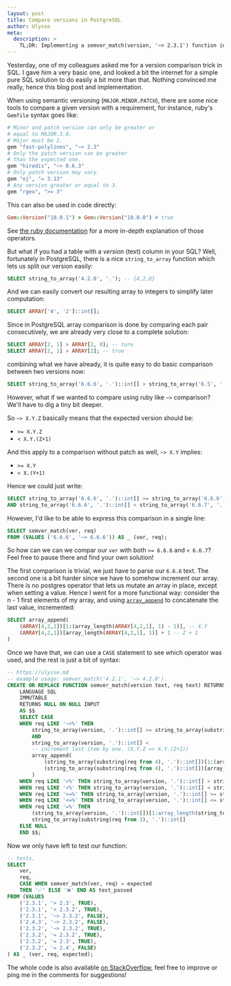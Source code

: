 ```yaml
---
layout: post
title: Compare versions in PostgreSQL
author: Ulysse
meta:
  description: >
    TL;DR: Implementing a semver_match(version, '~> 2.3.1') function in SQL.
---
```


Yesterday, one of my colleagues asked me for a version comparison trick in SQL.
I gave him a very basic one, and looked a bit the internet for a simple pure
SQL solution to do easily a bit more than that. Nothing convinced me really,
hence this blog post and implementation.

When using semantic versioning (`MAJOR.MINOR.PATCH`), there are some nice tools
to compare a given version with a requirement, for instance, ruby's `Gemfile`
syntax goes like:

```ruby
# Minor and patch version can only be greater or
# equal to MAJOR.3.0.
# Major must be 2.
gem "fast-polylines", "~> 2.3"
# Only the patch version can be greater
# than the expected one.
gem "hiredis", "~> 0.6.3"
# Only patch version may vary.
gem "oj", "= 3.13"
# Any version greater or equal to 3.
gem "rgeo", ">= 3"
```

This can also be used in code directly:

```ruby
Gem::Version("10.0.1") > Gem::Version("10.0.0") # true
```

See [the ruby documentation](https://ruby-doc.org/stdlib-2.4.0/libdoc/rubygems/rdoc/Gem/Version.html) for a more in-depth explanation of those operators.

But what if you had a table with a _version_ (text) column in your SQL? Well,
fortunately in PostgreSQL, there is a nice `string_to_array` function which lets
us split our version easily:

```sql
SELECT string_to_array('4.2.0', '.'); -- {4,2,0}
```

And we can easily convert our resulting array to integers to simplify later
computation:

```sql
SELECT ARRAY['4', '2']::int[];
```

Since in PostgreSQL array comparison is done by comparing each pair consecutively, we are already very close to a complete solution:

```sql
SELECT ARRAY[2, 1] > ARRAY[2, 0]; -- ture
SELECT ARRAY[2, 1] > ARRAY[2]; -- true
```

combining what we have already, it is quite easy to do basic comparison between
two versions now:

```sql
SELECT string_to_array('6.6.6', '.')::int[] > string_to_array('6.5', '.')::int[]
```

However, what if we wanted to compare using ruby like `~>` comparison? We'll have
to dig a tiny bit deeper.

So `~> X.Y.Z` basically means that the expected version should be:
- `>= X.Y.Z`
- `< X.Y.(Z+1)`

And this apply to a comparison without patch as well, `~> X.Y` implies:
- `>= X.Y`
- `< X.(Y+1)`

Hence we could just write:

```sql
SELECT string_to_array('6.6.6', '.')::int[] >= string_to_array('6.6.6', '.')::int[]
AND string_to_array('6.6.6', '.')::int[] < string_to_array('6.6.7', '.')::int[]
```

However, I'd like to be able to express this comparison in a single line:

```sql
SELECT semver_match(ver, req)
FROM (VALUES ('6.6.6', '~> 6.6.6')) AS _ (ver, req);
```

So how can we can we compar our `ver` with both `>= 6.6.6` and `< 6.6.7`? Feel
free to pause there and find your own solution!

The first comparison is trivial, we just have to parse our `6.6.6` text. The
second one is a bit harder since we have to somehow increment our array. There is no postgres operator that lets us mutate an array in place, except when
setting a value. Hence I went for a more functional way: consider the n - 1
first elements of my array, and using [`array_append`](https://www.postgresql.org/docs/14/functions-array.html)
to concatenate the last value, incremented:

```sql
SELECT array_append(
	(ARRAY[4,2,1])[1:(array_length(ARRAY[4,2,1], 1) - 1)], -- X.Y
	(ARRAY[4,2,1])[array_length(ARRAY[4,2,1], 1)] + 1 -- Z + 1
)
```

Once we have that, we can use a `CASE` statement to see which operator was
used, and the rest is just a bit of syntax:

```sql
-- https://ulysse.md
-- example usage: semver_match('4.2.1', '~> 4.2.0').
CREATE OR REPLACE FUNCTION semver_match(version text, req text) RETURNS boolean
    LANGUAGE SQL
    IMMUTABLE
    RETURNS NULL ON NULL INPUT
    AS $$
    SELECT CASE
    WHEN req LIKE '~>%' THEN
		string_to_array(version, '.')::int[] >= string_to_array(substring(req from 4), '.')::int[]
		AND
		string_to_array(version, '.')::int[] <
		-- increment last item by one. (X.Y.Z => X.Y.(Z+1))
		array_append(
			(string_to_array(substring(req from 4), '.')::int[])[1:(array_length(string_to_array(req, '.'), 1) - 1)], -- X.Y
			(string_to_array(substring(req from 4), '.')::int[])[array_length(string_to_array(req, '.'), 1)] + 1 -- Z + 1
		)
    WHEN req LIKE '>%' THEN string_to_array(version, '.')::int[] > string_to_array(substring(req from 3), '.')::int[]
    WHEN req LIKE '<%' THEN string_to_array(version, '.')::int[] < string_to_array(substring(req from 3), '.')::int[]
    WHEN req LIKE '>=%' THEN string_to_array(version, '.')::int[] >= string_to_array(substring(req from 4), '.')::int[]
    WHEN req LIKE '<=%' THEN string_to_array(version, '.')::int[] <= string_to_array(substring(req from 4), '.')::int[]
    WHEN req LIKE '=%' THEN
		(string_to_array(version, '.')::int[])[1:array_length(string_to_array(substring(req from 3), '.'), 1)] =
		string_to_array(substring(req from 3), '.')::int[]
    ELSE NULL
    END $$;
```

Now we only have left to test our function:

```sql
-- tests.
SELECT
	ver,
	req,
	CASE WHEN semver_match(ver, req) = expected
	THEN '✅' ELSE '❌' END AS test_passed
FROM (VALUES
	('2.3.1', '> 2.3', TRUE),
	('2.3.1', '< 2.3.2', TRUE),
	('2.3.1', '~> 2.3.2', FALSE),
	('2.4.3', '~> 2.3.2', FALSE),
	('2.3.2', '~> 2.3.2', TRUE),
	('2.3.2', '= 2.3.2', TRUE),
	('2.3.2', '= 2.3', TRUE),
	('2.3.2', '= 2.4', FALSE)
) AS _ (ver, req, expected);
```

The whole code is also available [on StackOverflow](https://stackoverflow.com/a/70107570/6320039), feel free to improve or ping
me in the comments for suggestions!
